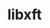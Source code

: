 ---
title: "libxft"
layout: cache
categories: [package, develop]
meta: {"compilers": ["gcc@=11.4.0"], "num_specs": 10, "num_specs_by_stack": {"e4s": 5, "hep": 5, "root": 10}, "oss": ["ubuntu22.04"], "platforms": ["linux"], "stacks": ["e4s", "hep", "root"], "targets": ["x86_64_v3"], "versions": ["2.3.8"]}
spec_details: [{"compiler": "gcc@=11.4.0", "hash": "2rtmzxk2owiopfcrdz22j74xjodzoffz", "os": "ubuntu22.04", "platform": "linux", "size": "-", "stacks": ["hep", "root"], "target": "x86_64_v3", "variants": ["build_system=autotools"], "versions": ["2.3.8"]}, {"compiler": "gcc@=11.4.0", "hash": "byargloexp2d7armxrruarws2tpaggcz", "os": "ubuntu22.04", "platform": "linux", "size": "-", "stacks": ["hep", "root"], "target": "x86_64_v3", "variants": ["build_system=autotools"], "versions": ["2.3.8"]}, {"compiler": "gcc@=11.4.0", "hash": "cmxgzaod75ujvvqvhlzraxa7cw4p5pkp", "os": "ubuntu22.04", "platform": "linux", "size": "-", "stacks": ["e4s", "root"], "target": "x86_64_v3", "variants": ["build_system=autotools"], "versions": ["2.3.8"]}, {"compiler": "gcc@=11.4.0", "hash": "dpx5dh23zson35bdm5bmbzu66z5f45aj", "os": "ubuntu22.04", "platform": "linux", "size": "-", "stacks": ["hep", "root"], "target": "x86_64_v3", "variants": ["build_system=autotools"], "versions": ["2.3.8"]}, {"compiler": "gcc@=11.4.0", "hash": "gtafgmxa2s7phypejlvxveq5gpbcwjqu", "os": "ubuntu22.04", "platform": "linux", "size": "-", "stacks": ["e4s", "root"], "target": "x86_64_v3", "variants": ["build_system=autotools"], "versions": ["2.3.8"]}, {"compiler": "gcc@=11.4.0", "hash": "janebptsui5z2caczvm3bietls57huui", "os": "ubuntu22.04", "platform": "linux", "size": "-", "stacks": ["e4s", "root"], "target": "x86_64_v3", "variants": ["build_system=autotools"], "versions": ["2.3.8"]}, {"compiler": "gcc@=11.4.0", "hash": "mvkufca2mugo254eg7jfacdkr2mchesz", "os": "ubuntu22.04", "platform": "linux", "size": "-", "stacks": ["e4s", "root"], "target": "x86_64_v3", "variants": ["build_system=autotools"], "versions": ["2.3.8"]}, {"compiler": "gcc@=11.4.0", "hash": "o245biy5pe4nlns6u6g2bhvjdh4m7xel", "os": "ubuntu22.04", "platform": "linux", "size": "-", "stacks": ["e4s", "root"], "target": "x86_64_v3", "variants": ["build_system=autotools"], "versions": ["2.3.8"]}, {"compiler": "gcc@=11.4.0", "hash": "t2jjqjgdy5mjr4emiqfmek5jxk7tamk7", "os": "ubuntu22.04", "platform": "linux", "size": "-", "stacks": ["hep", "root"], "target": "x86_64_v3", "variants": ["build_system=autotools"], "versions": ["2.3.8"]}, {"compiler": "gcc@=11.4.0", "hash": "zcgdforc5f25dnwjd3hpazdypop22v24", "os": "ubuntu22.04", "platform": "linux", "size": "-", "stacks": ["hep", "root"], "target": "x86_64_v3", "variants": ["build_system=autotools"], "versions": ["2.3.8"]}]
---